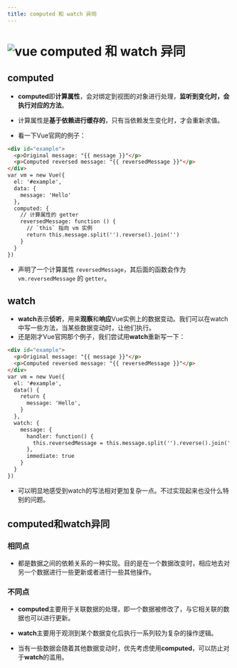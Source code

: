 ```yaml
---
title: computed 和 watch 异同
---
```


# ![vue](https://zhuye-1308301598.file.myqcloud.com/icons/vue.png) computed 和 watch 异同

## computed

- **computed**即**计算属性**，会对绑定到视图的对象进行处理，**监听到变化时，会执行对应的方法**。
- 计算属性是**基于依赖进行缓存的**，只有当依赖发生变化时，才会重新求值。

- 看一下Vue官网的例子：

```html
<div id="example">
  <p>Original message: "{{ message }}"</p>
  <p>Computed reversed message: "{{ reversedMessage }}"</p>
</div>
var vm = new Vue({
  el: '#example',
  data: {
    message: 'Hello'
  },
  computed: {
    // 计算属性的 getter
    reversedMessage: function () {
      // `this` 指向 vm 实例
      return this.message.split('').reverse().join('')
    }
  }
})
```

- 声明了一个计算属性 `reversedMessage`，其后面的函数会作为 `vm.reversedMessage` 的 `getter`。



## watch

- **watch**表示**侦听**，用来**观察**和**响应**Vue实例上的数据变动。我们可以在watch中写一些方法，当某些数据变动时，让他们执行。
- 还是刚才Vue官网那个例子，我们尝试用**watch**重新写一下：

```html
<div id="example">
  <p>Original message: "{{ message }}"</p>
  <p>Computed reversed message: "{{ reversedMessage }}"</p>
</div>
var vm = new Vue({
  el: '#example',
  data() {
    return {
      message: 'Hello',
    }
  },
  watch: {
    message: {
      handler: function() {
        this.reversedMessage = this.message.split('').reverse().join('')
      },
      immediate: true
    }
  }
})
```

- 可以明显地感受到watch的写法相对更加复杂一点。不过实现起来也没什么特别的问题。



## computed和watch异同

### 相同点

- 都是数据之间的依赖关系的一种实现。目的是在一个数据改变时，相应地去对另一个数据进行一些更新或者进行一些其他操作。

### 不同点

- **computed**主要用于关联数据的处理，即一个数据被修改了，与它相关联的数据也可以进行更新。
- **watch**主要用于观测到某个数据变化后执行一系列较为复杂的操作逻辑。

- 当有一些数据会随着其他数据变动时，优先考虑使用**computed**，可以防止对于**watch**的滥用。